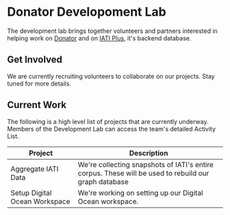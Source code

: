 # Donator Developoment Lab

The development lab brings together volunteers and partners interested in helping work on [Donator](https://github.com/Donator-ai/About/blob/main/README.md) and on [IATI Plus](https://github.com/Donator-ai/Development-Lab/tree/main/IATI-Plus), it's backend database.

## Get Involved

We are currently recruiting volunteers to collaborate on our projects. Stay tuned for more details.

## Current Work

The following is a high level list of projects that are currently underway. Members of the Development Lab can access the team's detailed Activity List.

| Project  | Description |
| ------------- | ------------- |
| Aggregate IATI Data  | We're collecting snapshots of IATI's entire corpus. These will be used to rebuild our graph database  |
| Setup Digital Ocean Workspace   | We're working on setting up our Digital Ocean workspace.  |
